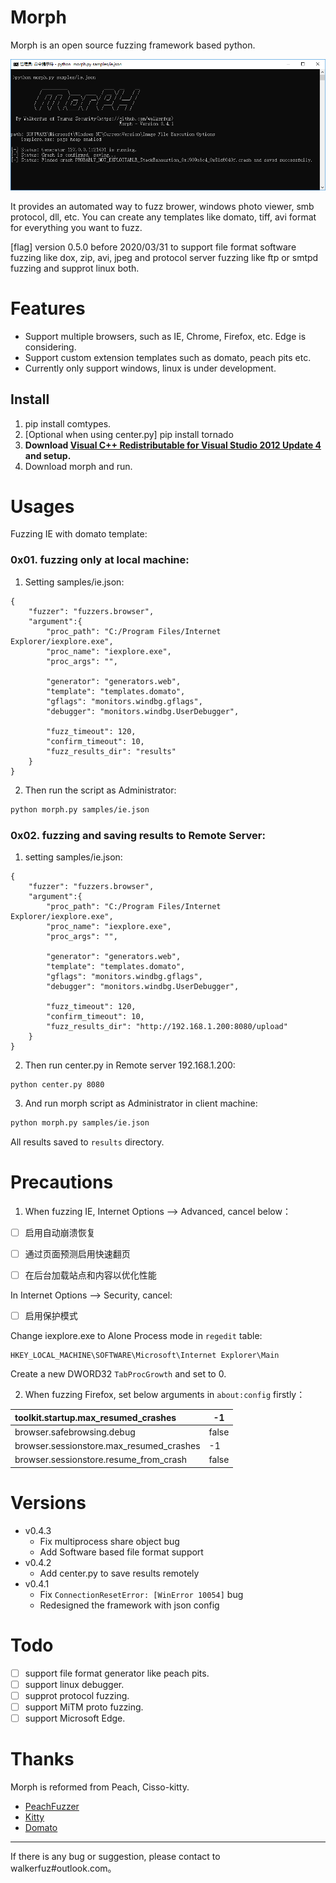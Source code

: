 # Morph

Morph is an open source fuzzing framework based python. 

![](./morph.png)

It provides an automated way to fuzz brower, windows photo viewer, smb protocol, dll, etc. You can create any templates like domato, tiff, avi format for everything you want to fuzz.

[flag] version 0.5.0 before 2020/03/31 to support file format software fuzzing like dox, zip, avi, jpeg and protocol server fuzzing like ftp or smtpd fuzzing and supprot linux both.

# Features

* Support multiple browsers, such as IE, Chrome, Firefox, etc. Edge is considering.
* Support custom extension templates such as domato, peach pits etc.
* Currently only support windows, linux is under development.

## Install

1. pip install comtypes.
2. [Optional when using center.py] pip install tornado
3. **Download [Visual C++ Redistributable for Visual Studio 2012 Update 4](https://www.microsoft.com/en-us/download/details.aspx?id=30679) and setup.**
4. Download morph and run.

# Usages

Fuzzing IE with domato template:

### 0x01. fuzzing only at local machine:

1. Setting samples/ie.json:

```
{
    "fuzzer": "fuzzers.browser",
    "argument":{
        "proc_path": "C:/Program Files/Internet Explorer/iexplore.exe",
        "proc_name": "iexplore.exe",
        "proc_args": "",
        
        "generator": "generators.web",
        "template": "templates.domato",
        "gflags": "monitors.windbg.gflags",
        "debugger": "monitors.windbg.UserDebugger",

        "fuzz_timeout": 120,
        "confirm_timeout": 10,
        "fuzz_results_dir": "results"
    }
}
```

2. Then run the script as Administrator:

```bash
python morph.py samples/ie.json
```

### 0x02. fuzzing and saving results to Remote Server:

1. setting samples/ie.json:

```
{
    "fuzzer": "fuzzers.browser",
    "argument":{
        "proc_path": "C:/Program Files/Internet Explorer/iexplore.exe",
        "proc_name": "iexplore.exe",
        "proc_args": "",
        
        "generator": "generators.web",
        "template": "templates.domato",
        "gflags": "monitors.windbg.gflags",
        "debugger": "monitors.windbg.UserDebugger",

        "fuzz_timeout": 120,
        "confirm_timeout": 10,
        "fuzz_results_dir": "http://192.168.1.200:8080/upload"
    }
}
```

2. Then run center.py in Remote server 192.168.1.200:

```
python center.py 8080
```

3. And run morph script as Administrator in client machine:

```bash
python morph.py samples/ie.json
```

All results saved to `results` directory.

# Precautions

1. When fuzzing IE, Internet Options --> Advanced, cancel below：

- [ ] 启用自动崩溃恢复

- [ ] 通过页面预测启用快速翻页

- [ ] 在后台加载站点和内容以优化性能

In Internet Options --> Security, cancel:

- [ ] 启用保护模式

Change iexplore.exe to Alone Process mode in `regedit` table:

```
HKEY_LOCAL_MACHINE\SOFTWARE\Microsoft\Internet Explorer\Main
```
Create a new DWORD32 `TabProcGrowth` and set to 0.

2. When fuzzing Firefox, set below arguments in `about:config` firstly：

| toolkit.startup.max_resumed_crashes      | -1    |
| :--------------------------------------- | ----- |
| browser.safebrowsing.debug               | false |
| browser.sessionstore.max_resumed_crashes | -1    |
| browser.sessionstore.resume_from_crash   | false |

# Versions

- v0.4.3
  - Fix multiprocess share object bug
  - Add Software based file format support
- v0.4.2
  - Add center.py to save results remotely
- v0.4.1
  - Fix `ConnectionResetError: [WinError 10054]` bug
  -  Redesigned the framework with json config

# Todo

- [ ] support file format generator like peach pits.
- [ ] support linux debugger.
- [ ] supprot protocol fuzzing.
- [ ] support MiTM proto fuzzing.
- [ ] support Microsoft Edge.

# Thanks

Morph is reformed from Peach, Cisso-kitty.

- [PeachFuzzer](https://github.com/MozillaSecurity/peach)
- [Kitty](https://github.com/cisco-sas/kitty)
- [Domato](https://github.com/googleprojectzero/domato)

------

If there is any bug or suggestion, please contact to walkerfuz#outlook.com。
